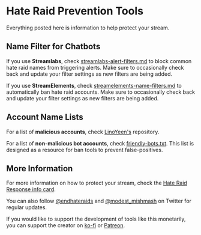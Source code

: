 # Hate Raid Prevention Tools
Everything posted here is information to help protect your stream.

## Name Filter for Chatbots
If you use **Streamlabs**, check [streamlabs-alert-filters.md](https://github.com/t-affeldt/hate-raid-prevention/blob/main/streamlabs-alert-filters.md) to block common hate raid names from triggering alerts.
Make sure to occasionally check back and update your filter settings as new filters are being added.

If you use **StreamElements**, check [streamelements-name-filters.md](https://github.com/t-affeldt/hate-raid-prevention/blob/main/streamelements-name-filters.md) to automatically ban hate raid accounts.
Make sure to occasionally check back and update your filter settings as new filters are being added.

## Account Name Lists
For a list of **malicious accounts**, check [LinoYeen's](https://github.com/LinoYeen/Namelists) repository.

For a list of **non-malicious bot accounts**, check [friendly-bots.txt](https://github.com/t-affeldt/hate-raid-prevention/blob/main/friendly-bots.txt). This list is designed as a resource for ban tools to prevent false-positives.

## More Information
For more information on how to protect your stream, check the [Hate Raid Response info card](http://hateraidresponse.carrd.co).

You can also follow [@endhateraids](https://twitter.com/endhateraids) and [@modest_mishmash](https://twitter.com/modest_mishmash) on Twitter for regular updates.

If you would like to support the development of tools like this monetarily, you can support the creator on [ko-fi](https://ko-fi.com/modest_mishmash) or [Patreon](https://www.patreon.com/modest_mishmash).
